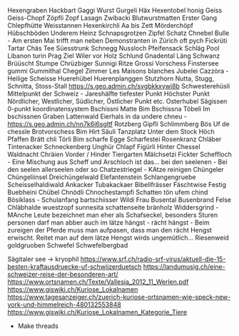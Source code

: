 Hexengraben
Hackbart
Gaggi
Wurst
Gurgeli
Häx
Hexentobel
honig
Geiss
Geiss-Chopf
Zöpfli
Zopf
Lasagn
Zwibacki
Blutwurstmatten
Erster Gang
Chlepfhütte
Weisstannen
Hexenkirchli
Aa bis Zett
Mörderchöpf
Hübschböden
Underem Heinz
Schnapsgrotzen
Zipfel
Schatz
Chnebel
Bulle - Am ersten Mai trifft man neben Demonstranten in Zürich oft pych 
Fickrüti
Tartar
Chäs
Tee
Süesstrunk
Schnegg
Nussloch
Pfeifensack
Schläg
Pool
Libanon
turin
Prag
Ziel
Wiler vor Holz
Schlund
Gnadental
Läng Schwanz
Brüüscht
Stumpe
Chrüzbiger
Sunnigi Ritze
Grossi Vorschess
Finstersee
gummi
Gummithal
Chegel
Zimmer
Les Maisons blanches
Jubelei
Cazzòra - Heilige Scheisse
Huerehübel
Huerenplanggen
Stutzhorn
Nutta, Stugg, Schnitta, Stoss-Stall https://s.geo.admin.ch/svgbkkxywi8b
Schwesterehüsli
Mittelpunkt der Schweiz - Jareshälfte
tiefester Punkt
Höchster Punkt
Nördlicher, Westlicher, Südlicher, Östlicher Punkt etc.
Osterhubel
Sägissen
0-punkt koordinatensystem
Bschissni Matte
Bim Bschissna Töbeli
Im bschissnen Graben
Lattenwald
Eierhals
in da undere chneu - https://s.geo.admin.ch/nn7k6i6sgltf
Rotzberg
Gipfli
Schlimmberg
Bös
Uf de chessle
Brotvorschess
Bim Hirt
Säuli
Tanzplatz
Unter dem Stock
Höch Pfaffen
Brätt
chli Törli
Bim scharfe Egge
Scharfestei
Rosenkranz
Chläber
Tintenacker
Schneckenberg
Unghür
Chlapf
Figürli 
Hinter Chessel
Waldnacht
Chräien
Vorder / Hinder Tiergarten
Mälchsetzi
Fickter
Scheffloch - Eine Mischung aus Scheff und Arschloch ist das...
bei den seelenen - Bei den seelen allerseelen oder so
Chatzestriegel - KAtze reinigen
Chüngeler 
Chüngeliinsel
Dreichüngelwald
Elefantenstein
Schlangengruebe
Scheisselhaldiwald
Ankacker
Tubakackaer
Bibelifrässer
Fäschtwise
Festig
Buebheini
Chübel
Chnödli
Chnochestampfi
Schatten
tön
ufem chind
Bösiklass - Schulanfang
bartschiisser
Wildi Frau
Busental
Busenbrand
Felse
Chläbhalde
wuestzopf
sunnesita 
schattenseite
bränholz
Widdersgrind - MAnche Leute bezeichnet man eher als Schafseckel, besonders Sturen personen darf man abber auch
im lätze hängst - rächt hängst - Beim zureigen der Pferde muss man aufpasen, dass man den rächt Hengst erwischt. Reitet man auf dem lätze Hengst wirds ungemütlich... 
Riesenweid
goldgruoben
Schwefel
Schwefelbergbad

Sägitaler see -> kryophil
https://www.srf.ch/radio-srf-virus/aktuell-die-15-besten-kraftausdruecke-uf-schwiizerduetsch
https://landumusig.ch/eine-schweizer-reise-der-besonderen-art/
https://www.ortsnamen.ch/Texte/Vallesia_2012_11_Werlen.pdf
https://www.giswiki.ch/Kuriose_Lokalnamen 
https://www.tagesanzeiger.ch/zuerich-kuriose-ortsnamen-wie-speck-new-york-und-himmelreich-480132553848 
https://www.giswiki.ch/Kuriose_Lokalnamen_Kategorie_Tiere

* Make threads